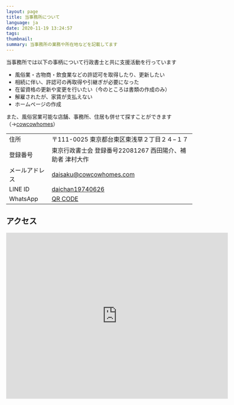 ```yaml
---
layout: page
title: 当事務所について
language: ja
date: 2020-11-19 13:24:57
tags:
thumbnail:
summary: 当事務所の業務や所在地などを記載してます
---
```

当事務所では以下の事柄について行政書士と共に支援活動を行っています
* 風俗業・古物商・飲食業などの許認可を取得したり、更新したい
* 相続に伴い、許認可の再取得や引継ぎが必要になった
* 在留資格の更新や変更を行いたい（今のところは書類の作成のみ）
* 解雇されたが、家賃が支払えない
* ホームページの作成

また、風俗営業可能な店舗、事務所、住居も併せて探すことができます（→[cowcowhomes](https://www.cowcowhomes.com/)）

|    |    |
| ---- | ---- |
|  住所  |  〒111-0025 東京都台東区東浅草２丁目２４−１７  |
|  登録番号  |  東京行政書士会 登録番号22081267 西田陽介、補助者 津村大作  |
|  メールアドレス  |  [daisaku@cowcowhomes.com](mailto:daisaku@cowcowhomes.com)  |
|  LINE ID  |  [daichan19740626](https://line.me/ti/p/daichan19740626)  |
|  WhatsApp |  [QR CODE](https://wa.me/qr/KLSJ6JJ7Z277L1)  |


## アクセス
<iframe src="https://www.google.com/maps/embed?pb=!1m18!1m12!1m3!1d3239.0648183045996!2d139.79760191526!3d35.724624380184196!2m3!1f0!2f0!3f0!3m2!1i1024!2i768!4f13.1!3m3!1m2!1s0x60188eeef5223ba1%3A0x55c97367f17381df!2z44CSMTExLTAwMjUg5p2x5Lqs6YO95Y-w5p2x5Yy65p2x5rWF6I2J77yS5LiB55uu77yS77yU4oiS77yR77yXIOOBteOBmOOCs-ODvOODnQ!5e0!3m2!1sja!2sjp!4v1548125976549" width="600" height="450" frameborder="0" style="border:0" allowfullscreen="" ></iframe>
